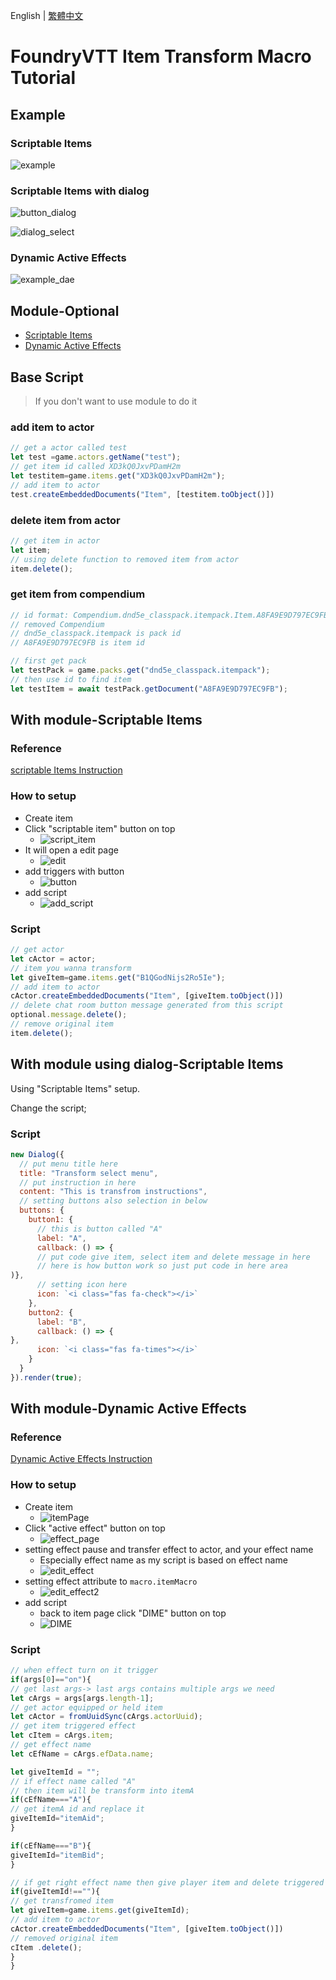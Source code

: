 English | [繁體中文](README_TCH.md)

# FoundryVTT Item Transform Macro Tutorial

## Example

### Scriptable Items
![example](img/example.gif)
### Scriptable Items with dialog
![button_dialog](img/button_dialog.png)

![dialog_select](img/dialog_select.png)
### Dynamic Active Effects
![example_dae](img/example_dae.gif)
## Module-Optional

* [Scriptable Items](https://foundryvtt.com/packages/scriptable-items)
* [Dynamic Active Effects](https://foundryvtt.com/packages/dae)

## Base Script

> If you don't want to use module to do it

### add item to actor

```js
// get a actor called test
let test =game.actors.getName("test");
// get item id called XD3kQ0JxvPDamH2m
let testitem=game.items.get("XD3kQ0JxvPDamH2m");
// add item to actor
test.createEmbeddedDocuments("Item", [testitem.toObject()])
```

### delete item from actor

```js
// get item in actor
let item;
// using delete function to removed item from actor
item.delete();
```

### get item from compendium
```js
// id format: Compendium.dnd5e_classpack.itempack.Item.A8FA9E9D797EC9FB
// removed Compendium
// dnd5e_classpack.itempack is pack id
// A8FA9E9D797EC9FB is item id

// first get pack
let testPack = game.packs.get("dnd5e_classpack.itempack");
// then use id to find item
let testItem = await testPack.getDocument("A8FA9E9D797EC9FB");
```

## With module-Scriptable Items
### Reference
[scriptable Items Instruction](https://github.com/FurtherV/scriptable-items)
### How to setup

* Create item
* Click "scriptable item" button on top
  * ![script_item](img/script_item.png)
* It will open a edit page
  * ![edit](img/edit.png)
* add triggers with button
  * ![button](img/button.png)
* add script
  * ![add_script](img/add_script.png)

### Script

```js
// get actor
let cActor = actor;
// item you wanna transform
let giveItem=game.items.get("B1QGodNijs2Ro5Ie");
// add item to actor
cActor.createEmbeddedDocuments("Item", [giveItem.toObject()])
// delete chat room button message generated from this script
optional.message.delete();
// remove original item
item.delete();
```

## With module using dialog-Scriptable Items
Using "Scriptable Items" setup.

Change the script;
### Script

```js
new Dialog({
  // put menu title here
  title: "Transform select menu",
  // put instruction in here
  content: "This is transfrom instructions",
  // setting buttons also selection in below
  buttons: {
    button1: {
      // this is button called "A"
      label: "A",
      callback: () => {
      // put code give item, select item and delete message in here
      // here is how button work so just put code in here area
)},
      // setting icon here
      icon: `<i class="fas fa-check"></i>`
    },
    button2: {
      label: "B",
      callback: () => {
},
      icon: `<i class="fas fa-times"></i>`
    }
  }
}).render(true);
```

## With module-Dynamic Active Effects
### Reference
[Dynamic Active Effects Instruction](https://gitlab.com/tposney/dae)
### How to setup

* Create item
  * ![itemPage](img/ItemPage.png)
* Click "active effect" button on top
  * ![effect_page](img/activeEffect.png)
* setting effect pause and transfer effect to actor, and your effect name
  * Especially effect name as my script is based on effect name
  * ![edit_effect](img/effect_set.png)
* setting effect attribute to ```macro.itemMacro```
  * ![edit_effect2](img/effect_set_2.png)
* add script
  * back to item page click "DIME" button on top
  * ![DIME](img/DIME.png)

### Script

```js
// when effect turn on it trigger
if(args[0]=="on"){
// get last args-> last args contains multiple args we need
let cArgs = args[args.length-1];
// get actor equipped or held item
let cActor = fromUuidSync(cArgs.actorUuid);
// get item triggered effect
let cItem = cArgs.item;
// get effect name
let cEfName = cArgs.efData.name;

let giveItemId = "";
// if effect name called "A"
// then item will be transform into itemA
if(cEfName==="A"){
// get itemA id and replace it
giveItemId="itemAid";
}

if(cEfName==="B"){
giveItemId="itemBid";
}

// if get right effect name then give player item and delete triggered item
if(giveItemId!==""){
// get transfromed item
let giveItem=game.items.get(giveItemId);
// add item to actor
cActor.createEmbeddedDocuments("Item", [giveItem.toObject()])
// removed original item
cItem .delete();
}
}
```
